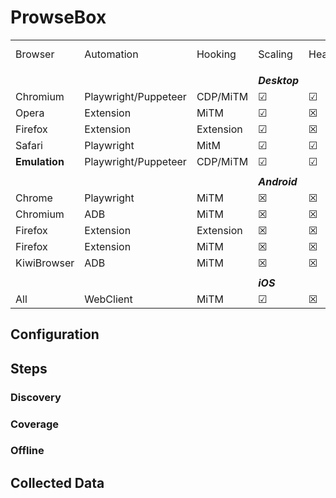 # ProwseBox
|||||||||
|--|--|--|--|--|--|--|--|
Browser | Automation | Hooking | Scaling | Headless | Setup | Push notification | 
|||||||||
|||| ***Desktop*** ||||
Chromium | Playwright/Puppeteer | CDP/MiTM | &#9745; | &#9745; | ***automated*** | &#9745; |
Opera  | Extension | MiTM  | &#9745; | &#x2612; | ***automated*** | &#9745; | 
Firefox  | Extension | Extension  | &#9745; | &#x2612; | ***automated*** | &#x2612; | 
Safari  | Playwright | MitM  | &#9745; | &#9745; | ***automated*** | &#9745; |
**Emulation** | Playwright/Puppeteer | CDP/MiTM | &#9745; | &#9745; | ***automated*** | &#9745; |
|||||||||
|||| ***Android*** ||||
Chrome | Playwright | MiTM | &#x2612; | &#x2612; | ***manual*** | &#9745; | 
Chromium | ADB | MiTM | &#x2612; | &#x2612; | ***manual*** | &#x2612; |
Firefox | Extension | Extension | &#x2612; | &#x2612; | ***automated*** | &#x2612; |
Firefox | Extension | MiTM | &#x2612; | &#x2612; | ***manual*** | &#x2612; |
KiwiBrowser | ADB | MiTM | &#x2612; | &#x2612; | ***manual*** | &#9745; |
|||||||||
|||| ***iOS*** ||||
All | WebClient | MiTM | &#9745; | &#x2612; | **manual** | &#x2612; |


## Configuration


## Steps

### Discovery
### Coverage
### Offline

## Collected Data
